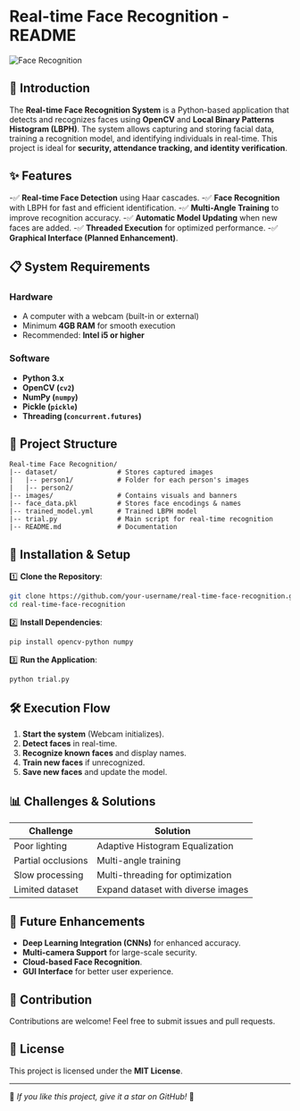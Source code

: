 # Real-time Face Recognition - README

![Face Recognition]([images/face_recognition_banner.jpg](https://www.swiftlane.com/static/da27c6bbc87ffee7ad56f5d1d795ac79/a8acc/3.jpg))

## 📌 Introduction
The **Real-time Face Recognition System** is a Python-based application that detects and recognizes faces using **OpenCV** and **Local Binary Patterns Histogram (LBPH)**. The system allows capturing and storing facial data, training a recognition model, and identifying individuals in real-time. This project is ideal for **security, attendance tracking, and identity verification**.

## ✨ Features
-✅ **Real-time Face Detection** using Haar cascades.
-✅ **Face Recognition** with LBPH for fast and efficient identification.
-✅ **Multi-Angle Training** to improve recognition accuracy.
-✅ **Automatic Model Updating** when new faces are added.
-✅ **Threaded Execution** for optimized performance.
-✅ **Graphical Interface (Planned Enhancement)**.

## 📋 System Requirements
### Hardware
- A computer with a webcam (built-in or external)
- Minimum **4GB RAM** for smooth execution
- Recommended: **Intel i5 or higher**

### Software
- **Python 3.x**
- **OpenCV (`cv2`)**
- **NumPy (`numpy`)**
- **Pickle (`pickle`)**
- **Threading (`concurrent.futures`)**

## 📁 Project Structure
```
Real-time Face Recognition/
|-- dataset/               # Stores captured images
|   |-- person1/           # Folder for each person's images
|   |-- person2/
|-- images/                # Contains visuals and banners
|-- face_data.pkl          # Stores face encodings & names
|-- trained_model.yml      # Trained LBPH model
|-- trial.py               # Main script for real-time recognition
|-- README.md              # Documentation
```

## 🚀 Installation & Setup
1️⃣ **Clone the Repository**:
```sh
git clone https://github.com/your-username/real-time-face-recognition.git
cd real-time-face-recognition
```
2️⃣ **Install Dependencies**:
```sh
pip install opencv-python numpy
```
3️⃣ **Run the Application**:
```sh
python trial.py
```

## 🛠 Execution Flow
1. **Start the system** (Webcam initializes).
2. **Detect faces** in real-time.
3. **Recognize known faces** and display names.
4. **Train new faces** if unrecognized.
5. **Save new faces** and update the model.

## 📊 Challenges & Solutions
| Challenge            | Solution |
|---------------------|----------|
| Poor lighting       | Adaptive Histogram Equalization |
| Partial occlusions  | Multi-angle training |
| Slow processing     | Multi-threading for optimization |
| Limited dataset     | Expand dataset with diverse images |

## 🔮 Future Enhancements
- **Deep Learning Integration (CNNs)** for enhanced accuracy.
- **Multi-camera Support** for large-scale security.
- **Cloud-based Face Recognition**.
- **GUI Interface** for better user experience.

## 🤝 Contribution
Contributions are welcome! Feel free to submit issues and pull requests.

## 📜 License
This project is licensed under the **MIT License**.

---
🌟 *If you like this project, give it a star on GitHub!* 🚀
